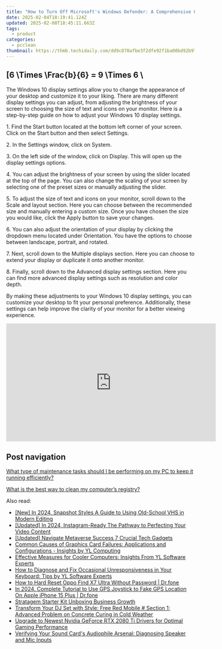 ```yaml
---
title: "How to Turn Off Microsoft's Windows Defender: A Comprehensive Guide by YL Computing"
date: 2025-02-04T18:19:41.124Z
updated: 2025-02-08T18:45:21.663Z
tags:
  - product
categories:
  - pcclean
thumbnail: https://thmb.techidaily.com/dd9c870afbe3f2dfe92f1ba00bd92b9730edbfc9f7029f1358b11e947d20dbef.jpg
---
```


## \[6 \Times \Frac{b}{6} = 9 \Times 6 \

The Windows 10 display settings allow you to change the appearance of your desktop and customize it to your liking. There are many different display settings you can adjust, from adjusting the brightness of your screen to choosing the size of text and icons on your monitor. Here is a step-by-step guide on how to adjust your Windows 10 display settings. 

1\. Find the Start button located at the bottom left corner of your screen. Click on the Start button and then select Settings.

2\. In the Settings window, click on System.

3\. On the left side of the window, click on Display. This will open up the display settings options. 

4\. You can adjust the brightness of your screen by using the slider located at the top of the page. You can also change the scaling of your screen by selecting one of the preset sizes or manually adjusting the slider.

5\. To adjust the size of text and icons on your monitor, scroll down to the Scale and layout section. Here you can choose between the recommended size and manually entering a custom size. Once you have chosen the size you would like, click the Apply button to save your changes.

6\. You can also adjust the orientation of your display by clicking the dropdown menu located under Orientation. You have the options to choose between landscape, portrait, and rotated.

7\. Next, scroll down to the Multiple displays section. Here you can choose to extend your display or duplicate it onto another monitor.

8\. Finally, scroll down to the Advanced display settings section. Here you can find more advanced display settings such as resolution and color depth. 

By making these adjustments to your Windows 10 display settings, you can customize your desktop to fit your personal preference. Additionally, these settings can help improve the clarity of your monitor for a better viewing experience.

<!-- affiliate ads begin -->
<iframe width="560" height="315" src="https://www.youtube.com/embed/Xa2_mFu-obA?si=_xDGF1pv-dnuaDOr" title="YouTube video player" frameborder="0" allow="accelerometer; autoplay; clipboard-write; encrypted-media; gyroscope; picture-in-picture; web-share" referrerpolicy="strict-origin-when-cross-origin" allowfullscreen></iframe>
<!-- affiliate ads end -->

## Post navigation

[What type of maintenance tasks should I be performing on my PC to keep it running efficiently?](https://tools.techidaily.com/pcclean/products/)

[What is the best way to clean my computer’s registry?](https://tools.techidaily.com/pcclean/products/)

<ins class="adsbygoogle"
     style="display:block"
     data-ad-format="autorelaxed"
     data-ad-client="ca-pub-7571918770474297"
     data-ad-slot="1223367746"></ins>

<ins class="adsbygoogle"
     style="display:block"
     data-ad-client="ca-pub-7571918770474297"
     data-ad-slot="8358498916"
     data-ad-format="auto"
     data-full-width-responsive="true"></ins>

<span class="atpl-alsoreadstyle">Also read:</span>
<div><ul>
<li><a href="https://fox-access.techidaily.com/new-in-2024-snapshot-styles-a-guide-to-using-old-school-vhs-in-modern-editing/"><u>[New] In 2024, Snapshot Styles A Guide to Using Old-School VHS in Modern Editing</u></a></li>
<li><a href="https://instagram-video-recordings.techidaily.com/updated-in-2024-instagram-ready-the-pathway-to-perfecting-your-video-content/"><u>[Updated] In 2024, Instagram-Ready The Pathway to Perfecting Your Video Content</u></a></li>
<li><a href="https://extra-approaches.techidaily.com/updated-navigate-metaverse-success-7-crucial-tech-gadgets/"><u>[Updated] Navigate Metaverse Success 7 Crucial Tech Gadgets</u></a></li>
<li><a href="https://win-hot.techidaily.com/common-causes-of-graphics-card-failures-applications-and-configurations-insights-by-yl-computing/"><u>Common Causes of Graphics Card Failures: Applications and Configurations - Insights by YL Computing</u></a></li>
<li><a href="https://win-hot.techidaily.com/effective-measures-for-cooler-computers-insights-from-yl-software-experts/"><u>Effective Measures for Cooler Computers: Insights From YL Software Experts</u></a></li>
<li><a href="https://win-hot.techidaily.com/how-to-diagnose-and-fix-occasional-unresponsiveness-in-your-keyboard-tips-by-yl-software-experts/"><u>How to Diagnose and Fix Occasional Unresponsiveness in Your Keyboard: Tips by YL Software Experts</u></a></li>
<li><a href="https://techidaily.com/how-to-hard-reset-oppo-find-x7-ultra-without-password-drfone-by-drfone-reset-android-reset-android/"><u>How to Hard Reset Oppo Find X7 Ultra Without Password | Dr.fone</u></a></li>
<li><a href="https://review-topics.techidaily.com/in-2024-complete-tutorial-to-use-gps-joystick-to-fake-gps-location-on-apple-iphone-15-plus-drfone-by-drfone-virtual-ios/"><u>In 2024, Complete Tutorial to Use GPS Joystick to Fake GPS Location On Apple iPhone 15 Plus | Dr.fone</u></a></li>
<li><a href="https://extra-resources.techidaily.com/stratagem-starter-kit-unboxing-business-growth/"><u>Stratagem Starter Kit Unboxing Business Growth</u></a></li>
<li><a href="https://win-hot.techidaily.com/transform-your-dj-set-with-style-free-red-mobile-section-1-advanced-problem-on-concrete-curing-in-cold-weather/"><u>Transform Your DJ Set with Style: Free Red Mobile # Section 1: Advanced Problem on Concrete Curing in Cold Weather</u></a></li>
<li><a href="https://hardware-updates.techidaily.com/upgrade-to-newest-nvidia-geforce-rtx-2080-ti-drivers-for-optimal-gaming-performance/"><u>Upgrade to Newest Nvidia GeForce RTX 2080 Ti Drivers for Optimal Gaming Performance</u></a></li>
<li><a href="https://win-hot.techidaily.com/verifying-your-sound-cards-audiophile-arsenal-diagnosing-speaker-and-mic-inputs/"><u>Verifying Your Sound Card's Audiophile Arsenal: Diagnosing Speaker and Mic Inputs</u></a></li>
</ul></div>

